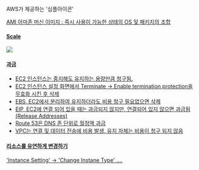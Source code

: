 AWS가 제공하는 '심플아이콘'

<a href = "https://aws.amazon.com/ko/architecture/icons/">

AMI 아마존 머신 이미지 : 즉시 사용이 가능한 상태의 OS 및 패키지의 조합

#### Scale

<img src = "../images/scale.pnh">



#### 과금

- EC2 인스턴스는 중지해도 유지하는 용량만큼 청구됨.
- EC2 인스턴스 설정 화면에서 Terminate -> Enable termination protection을 무효화 시킨 후 삭제
- EBS, EC2에서 분리하여 유지하더라도 비용 청구 필요없으면 삭제
- EIP, EC2에 연결 되어 있을 때는 과금되지 않지만, 연결되어 있지 않으면 과금됨 (Release Addresses)
- Route 53은 DNS 존 단위로 월정액 과금
- VPC는 연결 및 데이터 전송에 비용 발생, 유지 자체는 비용이 청구 되지 않음



#### 리소스를 유연하게 변경하기





'Instance Setting' -> 'Change Instane Type' ....



